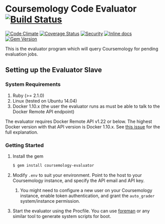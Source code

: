 # Coursemology Code Evaluator [![Build Status](https://travis-ci.org/Coursemology/evaluator-slave.svg?branch=master)](https://travis-ci.org/Coursemology/evaluator-slave)
[![Code Climate](https://codeclimate.com/github/Coursemology/evaluator-slave/badges/gpa.svg)](https://codeclimate.com/github/Coursemology/evaluator-slave) [![Coverage Status](https://coveralls.io/repos/Coursemology/evaluator-slave/badge.svg?branch=master&service=github)](https://coveralls.io/github/Coursemology/evaluator-slave?branch=master) [![Security](https://hakiri.io/github/Coursemology/evaluator-slave/master.svg)](https://hakiri.io/github/Coursemology/evaluator-slave/master) [![Inline docs](http://inch-ci.org/github/coursemology/evaluator-slave.svg?branch=master)](http://inch-ci.org/github/coursemology/evaluator-slave) [![Gem Version](https://badge.fury.io/rb/coursemology-evaluator.svg)](https://badge.fury.io/rb/coursemology-evaluator)

This is the evaluator program which will query Coursemology for pending evaluation jobs.

## Setting up the Evaluator Slave

### System Requirements

1. Ruby (>= 2.1.0)
2. Linux (tested on Ubuntu 14.04)
3. Docker 1.10.x (the user the evaluator runs as must be able to talk to the Docker Remote API endpoint)

The evaluator requires Docker Remote API v1.22 or below. The highest Docker version with that API version
is Docker 1.10.x. See [this issue](https://github.com/Coursemology/evaluator-slave/issues/49) for the
full explanation.

### Getting Started

1. Install the gem

   ```sh
   $ gem install coursemology-evaluator
   ```

2. Modify `.env` to suit your environment. Point to the host to your Coursemology instance, and 
   specify the API email and API key.

   1. You might need to configure a new user on your Coursemology instance, enable token 
      authentication, and grant the `auto_grader` system/instance permission.

3. Start the evaluator using the Procfile. You can use [foreman](https://github.com/ddollar/foreman)
   or any similar tool to generate system scripts for boot.
